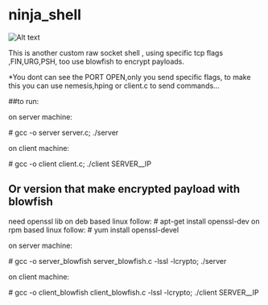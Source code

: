 ninja_shell
===========

![Alt text](http://media.tumblr.com/bbec54d04a3712341e49f10db5d07a83/tumblr_inline_mfmd9n78p81r7if29.gif)

This is another custom raw socket shell ,
using specific tcp flags ,FIN,URG,PSH, 
too use blowfish to encrypt payloads.

*You dont can see the PORT OPEN,only you send specific flags,
to make this you can use nemesis,hping or client.c to send commands...

##to run:

on server machine:

\# gcc -o server server.c; ./server

on client machine:

\# gcc -o client client.c; ./client SERVER__IP


## Or version that make encrypted payload with blowfish
need openssl lib
on deb based linux follow:
\# apt-get install openssl-dev
on rpm based linux follow:
\# yum install openssl-devel


on server machine:

\# gcc -o server_blowfish server_blowfish.c -lssl -lcrypto; ./server

on client machine:

\# gcc -o client_blowfish client_blowfish.c -lssl -lcrypto; ./client SERVER__IP






